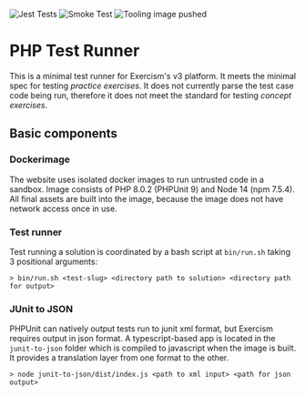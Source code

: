 ![Jest Tests](https://github.com/exercism/php-test-runner/workflows/Test%20JUnit-to-JSON/badge.svg) ![Smoke Test](https://github.com/exercism/php-test-runner/workflows/Smoke%20Test/badge.svg) ![Tooling image pushed](https://github.com/exercism/php-test-runner/workflows/Push%20Docker%20images%20to%20DockerHub%20and%20ECR/badge.svg)

# PHP Test Runner

This is a minimal test runner for Exercism's v3 platform.  It meets the minimal spec for testing _practice exercises_.  It does not currently parse the test case code being run, therefore it does not meet the standard for testing _concept exercises_.

## Basic components

### Dockerimage

The website uses isolated docker images to run untrusted code in a sandbox.  Image consists of PHP 8.0.2 (PHPUnit 9) and Node 14 (npm 7.5.4). All final assets are built into the image, because the image does not have network access once in use.

### Test runner

Test running a solution is coordinated by a bash script at `bin/run.sh` taking 3 positional arguments:

```text
> bin/run.sh <test-slug> <directory path to solution> <directory path for output>
```

### JUnit to JSON

PHPUnit can natively output tests run to junit xml format, but Exercism requires output in json format. A typescript-based app is located in the `junit-to-json` folder which is compiled to javascript when the image is built. It provides a translation layer from one format to the other.

```text
> node junit-to-json/dist/index.js <path to xml input> <path for json output>
```
